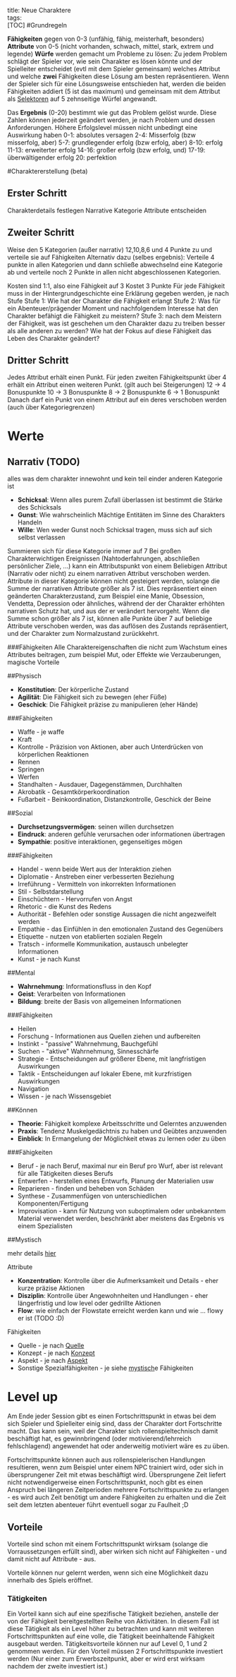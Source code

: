 title: Neue Charaktere  
tags:   
[TOC]
#Grundregeln


**Fähigkeiten** gegen von 0-3 (unfähig, fähig, meisterhaft, besonders)
**Attribute** von 0-5 (nicht vorhanden, schwach, mittel, stark, extrem und legende)
**Würfe** werden gemacht um Probleme zu lösen:
Zu jedem Problem schlägt der Spieler vor, wie sein Charakter es lösen könnte und der Spielleiter entscheidet (evtl mit dem Spieler gemeinsam) welches Attribut und welche **zwei** Fähigkeiten diese Lösung am besten repräsentieren.
Wenn der Spieler sich für eine Lösungsweise entschieden hat, werden die beiden Fähigkeiten addiert (5 ist das maximum) und gemeinsam mit dem Attribut als [Selektoren](home#selektoren) auf 5 zehnseitige Würfel angewandt.

Das **Ergebnis** (0-20) bestimmt wie gut das Problem gelöst wurde. Diese Zahlen können jederzeit geändert werden, je nach Problem und dessen Anforderungen. Höhere Erfolgslevel müssen nicht unbedingt eine Auswirkung haben
0-1: absolutes versagen
2-4: Misserfolg (bzw misserfolg, aber)
5-7: grundlegender erfolg (bzw erfolg, aber)
8-10: erfolg
11-13: erweiterter erfolg 
14-16: großer erfolg (bzw erfolg, und)
17-19: überwältigender erfolg
20: perfektion

#Charaktererstellung (beta)

## Erster Schritt
Charakterdetails festlegen
Narrative Kategorie Attribute entscheiden 




## Zweiter Schritt
Weise den 5 Kategorien (außer narrativ) 12,10,8,6 und 4 Punkte zu und verteile sie auf Fähigkeiten 
Alternativ dazu (selbes ergebnis): 
Verteile 4 punkte in allen Kategorien und dann schließe abwechselnd eine Kategorie ab und verteile noch 2 Punkte in allen nicht abgeschlossenen Kategorien.

Kosten sind 1:1, also eine Fähigkeit auf 3 Kostet 3 Punkte
Für jede Fähigkeit muss in der Hintergrundgeschichte eine Erklärung gegeben werden, je nach Stufe
Stufe 1: Wie hat der Charakter die Fähigkeit erlangt
Stufe 2: Was für ein Abenteuer/prägender Moment und nachfolgendem Interesse hat den Charakter befähigt die Fähigkeit zu meistern?
Stufe 3: nach dem Meistern der Fähigkeit, was ist geschehen um den Charakter dazu zu treiben besser als alle anderen zu werden? Wie hat der Fokus auf diese Fähigkeit das Leben des Charakter geändert?

## Dritter Schritt
Jedes Attribut erhält einen Punkt.
Für jeden zweiten Fähigkeitspunkt über 4 erhält ein Attribut einen weiteren Punkt. (gilt auch bei Steigerungen)
12 -> 4 Bonuspunkte
10 -> 3 Bonuspunkte
8 -> 2 Bonuspunkte
6 -> 1 Bonuspunkt
Danach darf ein Punkt von einem Attribut auf ein deres verschoben werden (auch über Kategoriegrenzen)


# Werte

## Narrativ (TODO)
alles was dem charakter innewohnt und kein teil einder anderen Kategorie ist 

* **Schicksal**: Wenn alles purem Zufall überlassen ist bestimmt die Stärke des Schicksals
* **Gunst**: Wie wahrscheinlich Mächtige Entitäten im Sinne des Charakters Handeln
* **Wille**: Wen weder Gunst noch Schicksal tragen, muss sich auf sich selbst verlassen

Summieren sich für diese Kategorie immer auf 7
Bei großen Charakterwichtigen Ereignissen (Nahtoderfahrungen, abschließen persönlicher Ziele, ...) kann ein Attributspunkt von einem Beliebigen Attribut (Narrativ oder nicht) zu einem narrativen Attribut verschoben werden. Attribute in dieser Kategorie können nicht gesteigert werden, solange die Summe der narrativen Attribute größer als 7 ist. Dies repräsentiert einen geänderten Charakterzustand, zum Beispiel eine Manie, Obsession, Vendetta, Depression oder ähnliches, während der der Charakter erhöhten narrativen Schutz hat, und aus der er verändert hervorgeht.
Wenn die Summe schon größer als 7 ist, können alle Punkte über 7 auf beliebige Attribute verschoben werden, was das auflösen des Zustands repräsentiert, und der Charakter zum Normalzustand zurückkehrt.


###Fähigkeiten
Alle Charaktereigenschaften die nicht zum Wachstum eines Attributes beitragen, zum beispiel Mut, oder Effekte wie Verzauberungen, magische Vorteile

##Physisch

* **Konstitution**: Der körperliche Zustand
* **Agilität**: Die Fähigkeit sich zu bewegen (eher Füße)
* **Geschick**: Die Fähigkeit präzise zu manipulieren (eher Hände)

###Fähigkeiten

* Waffe - je waffe
* Kraft
* Kontrolle - Präzision von Aktionen, aber auch Unterdrücken von körperlichen Reaktionen
* Rennen 
* Springen
* Werfen
* Standhalten - Ausdauer, Dagegenstämmen, Durchhalten
* Akrobatik - Gesamtkörperkoordination
* Fußarbeit - Beinkoordination, Distanzkontrolle, Geschick der Beine

##Sozial

* **Durchsetzungsvermögen**: seinen willen durchsetzen
* **Eindruck**: anderen gefühle verursachen oder informationen übertragen
* **Sympathie**: positive interaktionen, gegenseitiges mögen

###Fähigkeiten

* Handel - wenn beide Wert aus der Interaktion ziehen
* Diplomatie - Anstreben einer verbesserten Beziehung
* Irreführung - Vermitteln von inkorrekten Informationen
* Stil - Selbstdarstellung
* Einschüchtern - Hervorrufen von Angst 
* Rhetoric - die Kunst des Redens
* Authorität - Befehlen oder sonstige Aussagen die nicht angezweifelt werden
* Empathie - das Einfühlen in den emotionalen Zustand des Gegenübers
* Etiquette - nutzen von etablierten sozialen Regeln
* Tratsch - informelle Kommunikation, austausch unbelegter Informationen
* Kunst - je nach Kunst

##Mental

* **Wahrnehmung**: Informationsfluss in den Kopf
* **Geist**: Verarbeiten von Informationen
* **Bildung**: breite der Basis von allgemeinen Informationen

###Fähigkeiten
* Heilen 
* Forschung - Informationen aus Quellen ziehen und aufbereiten
* Instinkt - "passive" Wahrnehmung, Bauchgefühl
* Suchen - "aktive" Wahrnehmung, Sinnesschärfe
* Strategie - Entscheidungen auf größerer Ebene, mit langfristigen Auswirkungen
* Taktik - Entscheidungen auf lokaler Ebene, mit kurzfristigen Auswirkungen
* Navigation
* Wissen - je nach Wissensgebiet

##Können

* **Theorie**: Fähigkeit komplexe Arbeitsschritte und Gelerntes anzuwenden 
* **Praxis**:  Tendenz Muskelgedächtnis zu haben und Geübtes anzuwenden
* **Einblick**:  In Ermangelung der Möglichkeit etwas zu lernen oder zu üben

###Fähigkeiten

* Beruf - je nach Beruf, maximal nur ein Beruf pro Wurf, aber ist relevant für alle Tätigkeiten dieses Berufs
* Entwerfen - herstellen eines Entwurfs, Planung der Materialien usw
* Reparieren - finden und beheben von Schäden
* Synthese - Zusammenfügen von unterschiedlichen Komponenten/Fertigung 
* Improvisation - kann für Nutzung von suboptimalem oder unbekanntem Material verwendet werden, beschränkt aber meistens das Ergebnis vs einem Spezialisten

##Mystisch


mehr details [hier](mystisch)

Attribute 

* **Konzentration**: Kontrolle über die Aufmerksamkeit und Details - eher kurze präzise Aktionen
* **Disziplin**: Kontrolle über Angewohnheiten und Handlungen - eher längerfristig und low level oder gedrillte Aktionen
* **Flow**: wie einfach der Flowstate erreicht werden kann und wie ... flowy er ist (TODO :D) 


Fähigkeiten 

* Quelle - je nach [Quelle](mystisch#quelle)
* Konzept - je nach [Konzept](mystisch#konzept)
* Aspekt - je nach [Aspekt](mystisch#aspekt)
* Sonstige Spezialfähigkeiten - je siehe [mystisch](mystisch#anderes)e Fähigkeiten

# Level up
Am Ende jeder Session gibt es einen Fortschrittspunkt in etwas bei dem sich Spieler und Spielleiter einig sind, dass der Charakter dort Fortschritte macht. Das kann sein, weil der Charakter sich rollenspieltechnisch damit beschäftigt hat, es gewinnbringend (oder motivierend/lehrreich fehlschlagend) angewendet hat oder anderweitig motiviert wäre es zu üben.

Fortschrittspunkte können auch aus rollenspielerischen Handlungen resultieren, wenn zum Beispiel unter einem NPC trainiert wird, oder sich in übersprungener Zeit mit etwas beschäftigt wird.
Übersprungene Zeit liefert nicht notwendigerweise einen Fortschrittspunkt, noch gibt es einen Anspruch bei längeren Zeitperioden mehrere Fortschrittspunkte zu erlangen - es wird auch Zeit benötigt um andere Fähigkeiten zu erhalten und die Zeit seit dem letzten abenteuer führt eventuell sogar zu Faulheit ;D

## Vorteile 

Vorteile sind schon mit einem Fortschrittspunkt wirksam (solange die Vorraussetzungen erfüllt sind), aber wirken sich nicht auf Fähigkeiten - und damit nicht auf Attribute - aus.

Vorteile können nur gelernt werden, wenn sich eine Möglichkeit dazu innerhalb des Spiels eröffnet.


### Tätigkeiten 

Ein Vorteil kann sich auf eine spezifische Tätigkeit beziehen, anstelle der von der Fähigkeit bereitgestellten Reihe von Aktivitäten. In diesem Fall ist diese Tätigkeit als ein Level höher zu betrachten und kann mit weiteren Fortschrittspunkten auf eine volle, die Tätigkeit beeinhaltende Fähigkeit ausgebaut werden. 
Tätigkeitsvorteile können nur auf Level 0, 1 und 2 genommen werden.
Für den Vorteil müssen 2 Fortschrittspunkte investiert werden (Nur einer zum Erwerbszeitpunkt, aber er wird erst wirksam nachdem der zweite investiert ist.)
